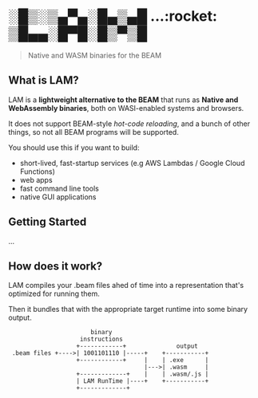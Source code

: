 <h1>
░█▒░▒▄▀▄░█▄▒▄█ ...:rocket:<br />
▒█▄▄░█▀█░█▒▀▒█ 
</h1>

> Native and WASM binaries for the BEAM

## What is LAM?

LAM is a **lightweight alternative to the BEAM** that runs as **Native and
WebAssembly binaries**, both on WASI-enabled systems and browsers.

It does not support BEAM-style _hot-code reloading_, and a bunch of other
things, so not all BEAM programs will be supported.

You should use this if you want to build:

* short-lived, fast-startup services (e.g AWS Lambdas / Google Cloud Functions)
* web apps
* fast command line tools
* native GUI applications

## Getting Started

...

## How does it work?

LAM compiles your .beam files ahed of time into a representation that's
optimized for running them.

Then it bundles that with the appropriate target runtime into some binary
output.

```
                       binary
                    instructions
                   +------------+              output
 .beam files +---->| 1001101110 |-----+    +-----------+
                   +------------+     |    | .exe      |
                                      |--->| .wasm     |
                   +-------------+    |    | .wasm/.js |
                   | LAM RunTime |----+    +-----------+
                   +-------------+
```
